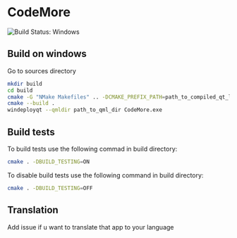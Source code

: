 # CodeMore

![Build Status: Windows](https://ci.appveyor.com/api/projects/status/github/ivorob/CodeMore?branch=master&svg=true)

## Build on windows

Go to sources directory

```sh
mkdir build
cd build
cmake -G "NMake Makefiles" .. -DCMAKE_PREFIX_PATH=path_to_compiled_qt_libraries
cmake --build .
windeployqt --qmldir path_to_qml_dir CodeMore.exe
```

## Build tests

To build tests use the following commad in build directory:

```sh
cmake . -DBUILD_TESTING=ON
```

To disable build tests use the following command in build directory:

```sh
cmake . -DBUILD_TESTING=OFF
```

## Translation
Add issue if u want to translate that app to your language
